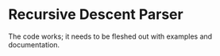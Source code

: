 # Recursive Descent Parser

The code works; it needs to be fleshed out with examples and documentation.



